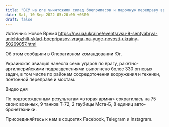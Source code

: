 ```yaml
---
title: "ВСУ на юге уничтожили склад боеприпасов и паромную переправу врага"
date: Sat, 10 Sep 2022 05:20:00 +0300
draft: false
---
```

Источник: Новое Время https://nv.ua/ukraine/events/vsu-9-sentyabrya-unichtozhili-sklad-boepripasov-vraga-na-yuge-novosti-ukrainy-50269057.html


Об этом сообщили в Оперативном командовании Юг.

Украинская авиация нанесла семь ударов по врагу, ракетно-артиллерийскими подразделениями выполнено более 330 огневых задач, в том числе по районам сосредоточения вооружения и техники, понтонной переправе и мостам.

 Видео дня   

По подтвержденным результатам «вторая армия» сократилась на 75 своих военных, 9 танков Т-72, 2 гаубицы Мста-Б, 8 единиц авто-бронетехники.

Присоединяйтесь к нам в соцсетях Facebook, Telegram и Instagram.
